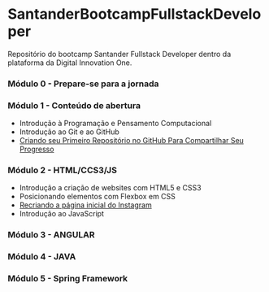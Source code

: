 # SantanderBootcampFullstackDeveloper
Repositório do bootcamp Santander Fullstack Developer dentro da plataforma da Digital Innovation One.

### Módulo 0 - Prepare-se para a jornada

### Módulo 1 - Conteúdo de abertura
- Introdução à Programação e Pensamento Computacional
- Introdução ao Git e ao GitHub
- [Criando seu Primeiro Repositório no GitHub Para Compartilhar Seu Progresso](https://github.com/ArthurBorges/dio-desafio-github)

### Módulo 2 - HTML/CCS3/JS
- Introdução a criação de websites com HTML5 e CSS3
- Posicionando elementos com Flexbox em CSS
- [Recriando a página inicial do Instagram](https://github.com/ArthurBorges/desafioDIO-Instagram.git)
- Introdução ao JavaScript

### Módulo 3 - ANGULAR

### Módulo 4 - JAVA

### Módulo 5 - Spring Framework
